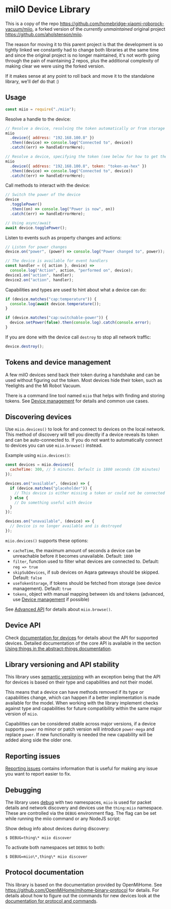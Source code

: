 # miIO Device Library

This is a copy of the repo https://github.com/homebridge-xiaomi-roborock-vacuum/miio,
a forked version of the _currently unmaintained_ original project https://github.com/aholstenson/miio.

The reason for moving it to this parent project is that the development is so tightly linked we constantly had to change
both libraries at the same time and since the original project is no longer maintained, it's not worth going through the
pain of maintaining 2 repos, plus the additional complexity of making clear we were using the forked version.

If it makes sense at any point to roll back and move it to the standalone library, we'll def do that :)

## Usage

```javascript
const miio = require("./miio");
```

Resolve a handle to the device:

```javascript
// Resolve a device, resolving the token automatically or from storage
miio
  .device({ address: "192.168.100.8" })
  .then((device) => console.log("Connected to", device))
  .catch((err) => handleErrorHere);

// Resolve a device, specifying the token (see below for how to get the token)
miio
  .device({ address: "192.168.100.8", token: "token-as-hex" })
  .then((device) => console.log("Connected to", device))
  .catch((err) => handleErrorHere);
```

Call methods to interact with the device:

```javascript
// Switch the power of the device
device
  .togglePower()
  .then((on) => console.log("Power is now", on))
  .catch((err) => handleErrorHere);

// Using async/await
await device.togglePower();
```

Listen to events such as property changes and actions:

```javascript
// Listen for power changes
device.on("power", (power) => console.log("Power changed to", power));

// The device is available for event handlers
const handler = ({ action }, device) =>
  console.log("Action", action, "performed on", device);
device1.on("action", handler);
device2.on("action", handler);
```

Capabilities and types are used to hint about what a device can do:

```javascript
if (device.matches("cap:temperature")) {
  console.log(await device.temperature());
}

if (device.matches("cap:switchable-power")) {
  device.setPower(false).then(console.log).catch(console.error);
}
```

If you are done with the device call `destroy` to stop all network traffic:

```javascript
device.destroy();
```

## Tokens and device management

A few miIO devices send back their token during a handshake and can be used
without figuring out the token. Most devices hide their token, such as
Yeelights and the Mi Robot Vacuum.

There is a command line tool named `miio` that helps with finding and storing
tokens. See [Device management](docs/management.md) for details
and common use cases.

## Discovering devices

Use `miio.devices()` to look for and connect to devices on the local network.
This method of discovery will tell you directly if a device reveals its token
and can be auto-connected to. If you do not want to automatically connect to
devices you can use `miio.browse()` instead.

Example using `miio.devices()`:

```javascript
const devices = miio.devices({
  cacheTime: 300, // 5 minutes. Default is 1800 seconds (30 minutes)
});

devices.on("available", (device) => {
  if (device.matches("placeholder")) {
    // This device is either missing a token or could not be connected to
  } else {
    // Do something useful with device
  }
});

devices.on("unavailable", (device) => {
  // Device is no longer available and is destroyed
});
```

`miio.devices()` supports these options:

- `cacheTime`, the maximum amount of seconds a device can be unreachable before it becomes unavailable. Default: `1800`
- `filter`, function used to filter what devices are connected to. Default: `reg => true`
- `skipSubDevices`, if sub devices on Aqara gateways should be skipped. Default: `false`
- `useTokenStorage`, if tokens should be fetched from storage (see device management). Default: `true`
- `tokens`, object with manual mapping between ids and tokens (advanced, use [Device management](docs/management.md) if possible)

See [Advanced API](docs/advanced-api.md) for details about `miio.browse()`.

## Device API

Check [documentation for devices](docs/devices/README.md) for details about
the API for supported devices. Detailed documentation of the core API is
available in the section [Using things in the abstract-things documentation](http://abstract-things.readthedocs.io/en/latest/using-things.html).

## Library versioning and API stability

This library uses [semantic versioning](http://semver.org/) with an exception
being that the API for devices is based on their type and capabilities and not
their model.

This means that a device can have methods removed if its type or capabilities
change, which can happen if a better implementation is made available for the
model. When working with the library implement checks against type and
capabilities for future compatibility within the same major version of `miio`.

Capabilities can be considered stable across major versions, if a device
supports `power` no minor or patch version will introduce `power-mega` and
replace `power`. If new functionality is needed the new capability will be
added along side the older one.

## Reporting issues

[Reporting issues](docs/reporting-issues.md) contains information that is
useful for making any issue you want to report easier to fix.

## Debugging

The library uses [debug](https://github.com/visionmedia/debug) with two
namespaces, `miio` is used for packet details and network discovery and devices
use the `thing:miio` namespace. These are controlled via the `DEBUG`
environment flag. The flag can be set while running the miio command or any
NodeJS script:

Show debug info about devices during discovery:

```
$ DEBUG=thing\* miio discover
```

To activate both namespaces set `DEBUG` to both:

```
$ DEBUG=miio\*,thing\* miio discover
```

## Protocol documentation

This library is based on the documentation provided by OpenMiHome. See https://github.com/OpenMiHome/mihome-binary-protocol for details. For details
about how to figure out the commands for new devices look at the
[documentation for protocol and commands](docs/protocol.md).

